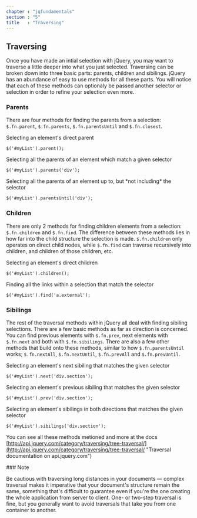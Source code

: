 ```yaml
---
chapter : "jqfundamentals"
section : "5"
title   : "Traversing"
---
```

## Traversing

Once you have made an intial selection with jQuery, you may want to traverse a little deeper into what you just selected. Traversing can be broken down into three basic parts: parents, children and sibilings. jQuery has an abundance of easy to use methods for all these parts. You will notice that each of these methods can optionaly be passed another selector or selection in order to refine your selection even more.


### Parents

There are four methods for finding the parents from a selection: `$.fn.parent`, `$.fn.parents`, `$.fn.parentsUntil` and `$.fn.closest`. 

<div class="example" markdown="1">
Selecting an element's direct parent

	$('#myList').parent();
</div>
<div class="example" markdown="1">
Selecting all the parents of an element which match a given selector

	$('#myList').parents('div');
</div>
<div class="example" markdown="1">
Selecting all the parents of an element up to, but *not including* the selector

	$('#myList').parentsUntil('div');
</div>

### Children

There are only 2 methods for finding children elements from a selection: `$.fn.children` and `$.fn.find`. The difference between these methods lies in how far into the child structure the selection is made. `$.fn.children` only operates on direct child nodes, while `$.fn.find` can traverse recursively into children, and children of those children, etc.

<div class="example" markdown="1">
Selecting an element's direct children

	$('#myList').children();
</div>
<div class="example" markdown="1">
Finding all the links within a selection that match the selector

	$('#myList').find('a.external');
</div>

### Sibilings

The rest of the traversal methods within jQuery all deal with finding sibiling selections. There are a few basic methods as far as direction is concerned. You can find previous elements with `$.fn.prev`, next elements with `$.fn.next` and both with `$.fn.sibilings`. There are also a few other methods that build onto these methods, similar to how `$.fn.parentsUntil` works; `$.fn.nextAll`, `$.fn.nextUntil`, `$.fn.prevAll` and `$.fn.prevUntil`.

<div class="example" markdown="1">
Selecting an element's next sibiling that matches the given selector

	$('#myList').next('div.section');
</div>
<div class="example" markdown="1">
Selecting an element's previous sibiling that matches the given selector

	$('#myList').prev('div.section');
</div>
<div class="example" markdown="1">
Selecting an element's sibilings in both directions that matches the given selector

	$('#myList').sibilings('div.section');
</div>

You can see all these methods metioned and more at the docs [http://api.jquery.com/category/traversing/tree-traversal/](http://api.jquery.com/category/traversing/tree-traversal/ "Traversal documentation on api.jquery.com")

<div class="note" markdown="1">
### Note

Be cautious with traversing long distances in your documents — complex traversal makes it imperative that your document's structure remain the same, something that's difficult to guarantee even if you're the one creating the whole application from server to client. One- or two-step traversal is fine, but you generally want to avoid traversals that take you from one container to another.
</div>